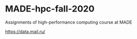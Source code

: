 # MADE-hpc-fall-2020
Assignments of high-performance computing course at MADE

https://data.mail.ru/
 
